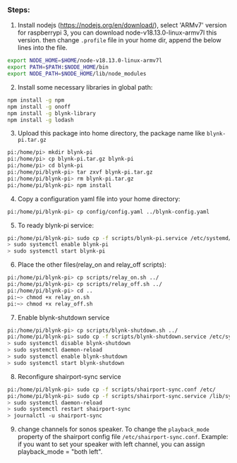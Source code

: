 ### Steps:
1. Install nodejs (https://nodejs.org/en/download/), select 'ARMv7' version for raspberrypi 3, you can download node-v18.13.0-linux-armv7l this version. then change `.profile` file in your home dir, append the below lines into the file.
``` sh
export NODE_HOME=$HOME/node-v18.13.0-linux-armv7l
export PATH=$PATH:$NODE_HOME/bin
export NODE_PATH=$NODE_HOME/lib/node_modules
```

2. Install some necessary libraries in global path:
``` sh
npm install -g npm
npm install -g onoff
npm install -g blynk-library
npm install -g lodash
```

3. Upload this package into home directory, the package name like `blynk-pi.tar.gz`
``` sh
pi:/home/pi> mkdir blynk-pi
pi:/home/pi> cp blynk-pi.tar.gz blynk-pi
pi:/home/pi> cd blynk-pi
pi:/home/pi/blynk-pi> tar zxvf blynk-pi.tar.gz
pi:/home/pi/blynk-pi> rm blynk-pi.tar.gz
pi:/home/pi/blynk-pi> npm install
```

4. Copy a configuration yaml file into your home directory:
``` sh
pi:/home/pi/blynk-pi> cp config/config.yaml ../blynk-config.yaml
```

5. To ready blynk-pi service:
``` sh 
pi:/home/pi/blynk-pi> sudo cp -f scripts/blynk-pi.service /etc/systemd/system/
> sudo systemctl enable blynk-pi
> sudo systemctl start blynk-pi
```

6. Place the other files(relay_on and relay_off scripts):
``` sh
pi:/home/pi/blynk-pi> cp scripts/relay_on.sh ../
pi:/home/pi/blynk-pi> cp scripts/relay_off.sh ../
pi:/home/pi/blynk-pi> cd ..
pi:~> chmod +x relay_on.sh
pi:~> chmod +x relay_off.sh
```

7. Enable blynk-shutdown service
``` sh 
pi:/home/pi/blynk-pi> cp scripts/blynk-shutdown.sh ../
pi:/home/pi/blynk-pi> sudo cp -f scripts/blynk-shutdown.service /etc/systemd/system/
> sudo systemctl disable blynk-shutdown
> sudo systemctl daemon-reload
> sudo systemctl enable blynk-shutdown
> sudo systemctl start blynk-shutdown
```

8. Reconfigure shairport-sync service
``` sh 
pi:/home/pi/blynk-pi> sudo cp -f scripts/shairport-sync.conf /etc/
pi:/home/pi/blynk-pi> sudo cp -f scripts/shairport-sync.service /lib/systemd/system/
> sudo systemctl daemon-reload
> sudo systemctl restart shairport-sync
> journalctl -u shairport-sync
```

9. change channels for sonos speaker. To change the  `playback_mode` property of the shairport config file `/etc/shairport-sync.conf`. Example: if you want to set your speaker with left channel, you can assign playback_mode = "both left".